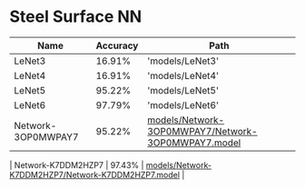 # Steel Surface NN
| Name   | Accuracy | Path            |
|--------|----------|-----------------|
| LeNet3 | 16.91%   | 'models/LeNet3' |
| LeNet4 | 16.91%   | 'models/LeNet4' |
| LeNet5 | 95.22%   | 'models/LeNet5' |
| LeNet6 | 97.79%   | 'models/LeNet6' |
| Network-3OP0MWPAY7 | 95.22% | [models/Network-3OP0MWPAY7/Network-3OP0MWPAY7.model](https://github.com/Alkapov/Steel-Surface-NN/tree/master/models/Network-3OP0MWPAY7/) |

| Network-K7DDM2HZP7 | 97.43% | [models/Network-K7DDM2HZP7/Network-K7DDM2HZP7.model](https://github.com/Alkapov/Steel-Surface-NN/tree/master/models/Network-K7DDM2HZP7/) |

